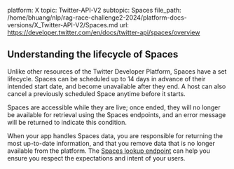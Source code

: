 platform: X
topic: Twitter-API-V2
subtopic: Spaces
file_path: /home/bhuang/nlp/rag-race-challenge2-2024/platform-docs-versions/X_Twitter-API-V2/Spaces.md
url: https://developer.twitter.com/en/docs/twitter-api/spaces/overview

## Understanding the lifecycle of Spaces

Unlike other resources of the Twitter Developer Platform, Spaces have a set lifecycle. Spaces can be scheduled up to 14 days in advance of their intended start date, and become unavailable after they end. A host can also cancel a previously scheduled Space anytime before it starts.

Spaces are accessible while they are live; once ended, they will no longer be available for retrieval using the Spaces endpoints, and an error message will be returned to indicate this condition.

When your app handles Spaces data, you are responsible for returning the most up-to-date information, and that you remove data that is no longer available from the platform. The [Spaces lookup endpoint](https://developer.twitter.com/en/docs/twitter-api/spaces/lookup/introduction) can help you ensure you respect the expectations and intent of your users.